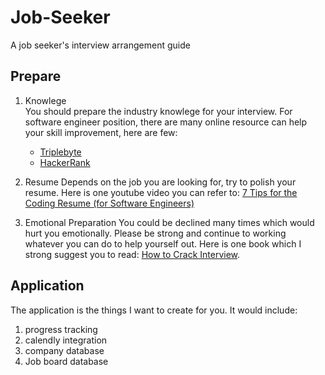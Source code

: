 # Job-Seeker
A job seeker's interview arrangement guide

## Prepare
1. Knowlege  
    You should prepare the industry knowlege for your interview. For software engineer 
    position, there are many online resource can help your skill improvement, here are 
    few:
    * [Triplebyte](https://triplebyte.com/iv/K20Z7Oc/it)
    * [HackerRank](https://www.hackerrank.com)

2. Resume
    Depends on the job you are looking for, try to polish your resume. Here is one 
    youtube video you can refer to: [7 Tips for the Coding Resume 
    (for Software Engineers)](https://www.youtube.com/watch?v=xpaz7nrNmXA)
3. Emotional Preparation
    You could be declined many times which would hurt you emotionally. Please be strong
    and continue to working whatever you can do to help yourself out. Here is one book 
    which I strong suggest you to read: [How to Crack Interview](https://amzn.to/2ohvQyg).

## Application
The application is the things I want to create for you. It would include:

1. progress tracking
2. calendly integration
3. company database
4. Job board database
